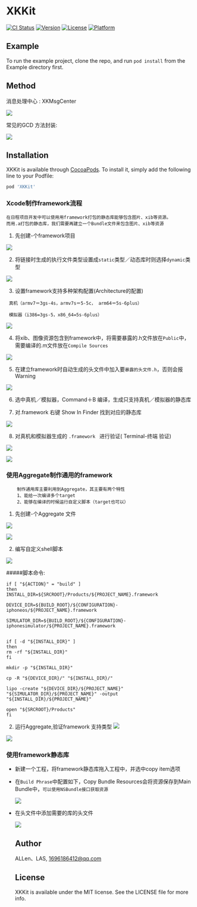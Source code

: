 # XKKit

[![CI Status](http://img.shields.io/travis/ALLen、LAS/XKKit.svg?style=flat)](https://travis-ci.org/ALLen、LAS/XKKit)
[![Version](https://img.shields.io/cocoapods/v/XKKit.svg?style=flat)](http://cocoapods.org/pods/XKKit)
[![License](https://img.shields.io/cocoapods/l/XKKit.svg?style=flat)](http://cocoapods.org/pods/XKKit)
[![Platform](https://img.shields.io/cocoapods/p/XKKit.svg?style=flat)](http://cocoapods.org/pods/XKKit)

## Example

To run the example project, clone the repo, and run `pod install` from the Example directory first.

## Method
 
 消息处理中心 : XKMsgCenter 

![](images/msgcenter.png)

常见的GCD 方法封装:

![](images/gcd.png)


## Installation

XKKit is available through [CocoaPods](http://cocoapods.org). To install
it, simply add the following line to your Podfile:

```ruby
pod 'XKKit'
```

### Xcode制作framework流程

```
在日程项目开发中可以使用用framework打包的静态库能够包含图片、xib等资源。
而用.a打包的静态库，我们需要再建立一个Bundle文件来包含图片、xib等资源 
``` 

1. 先创建-个framework项目

![](images/create.png)

2. 将链接时生成的执行文件类型设置成`static`类型／动态库时则选择`dynamic`类型

![](images/static.png)

3. 设置framework支持多种架构配置(Architecture的配置)

```
 真机（armv7＝3gs-4s，armv7s＝5-5c， arm64＝5s-6plus）
 
 模拟器（i386=3gs-5，x86_64=5s-6plus）
```
![](images/architecture.png)

4. 将xib、图像资源包含到framework中，将需要暴露的.h文件放在`Public`中，需要编译的.m文件放在`Compile Sources`

![](images/4.png)

5. 在建立framework时自动生成的头文件中加入要`暴露的头文件.h`，否则会报Warning

![](images/header.png)

6. 选中真机／模拟器，Command＋B 编译，生成只支持真机／模拟器的静态库

7. 对.framework 右键 Show In Finder 找到对应的静态库

![](images/finder.png)

8. 对真机和模拟器生成的 `.framework ` 进行验证( Terminal-终端 验证)

![](images/checkfinder.png)

![](images/terminal.png)

### 使用Aggregate制作通用的framework

```
	制作通用库主要利用到Aggregate，其主要有两个特性 
	1、能给一次编译多个target
	2、能够在编译的时候运行自定义脚本（target也可以）

```

1. 先创建-个Aggregate 文件

![](images/addgate.png)

![](images/aggregate.png)

2. 编写自定义shell脚本

![](images/shell.png)

#####脚本命令:

```
if [ "${ACTION}" = "build" ]
then
INSTALL_DIR=${SRCROOT}/Products/${PROJECT_NAME}.framework

DEVICE_DIR=${BUILD_ROOT}/${CONFIGURATION}-iphoneos/${PROJECT_NAME}.framework

SIMULATOR_DIR=${BUILD_ROOT}/${CONFIGURATION}-iphonesimulator/${PROJECT_NAME}.framework


if [ -d "${INSTALL_DIR}" ]
then
rm -rf "${INSTALL_DIR}"
fi

mkdir -p "${INSTALL_DIR}"

cp -R "${DEVICE_DIR}/" "${INSTALL_DIR}/"

lipo -create "${DEVICE_DIR}/${PROJECT_NAME}" "${SIMULATOR_DIR}/${PROJECT_NAME}" -output "${INSTALL_DIR}/${PROJECT_NAME}"

open "${SRCROOT}/Products"
fi

```
2. 运行Aggregate,验证framework 支持类型
![](images/run1.png)

![](images/run2.png)


### 使用framework静态库

* 新建一个工程，将framework静态库拖入工程中，并选中copy item选项

* 在`Build Phrase`中配置如下，Copy Bundle Resources会将资源保存到Main Bundle中，`可以使用NSBundle接口获取资源`

	![](images/2-2.png)
* 在头文件中添加需要的库的头文件

	![](images/23.png)
    
    
    ## Author
    
    ALLen、LAS, 1696186412@qq.com
    
    ## License
    
    XKKit is available under the MIT license. See the LICENSE file for more info.

